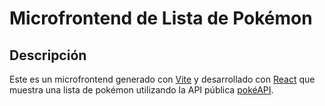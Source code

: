 # Microfrontend de Lista de Pokémon

## Descripción

Este es un microfrontend generado con [Vite](https://vite.dev/) y desarrollado con [React](https://es.react.dev/) que muestra una lista de pokémon utilizando la API pública [pokéAPI](https://pokeapi.co/).
